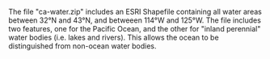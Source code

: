 The file "ca-water.zip" includes an ESRI Shapefile containing all water areas between 32°N and 43°N, and betweeen 114°W and 125°W.
The file includes two features, one for the Pacific Ocean, and the other for "inland perennial" water bodies (i.e. lakes and rivers). This allows the ocean to be distinguished from non-ocean water bodies.

